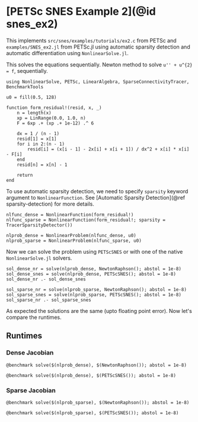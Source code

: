 # [PETSc SNES Example 2](@id snes_ex2)

This implements `src/snes/examples/tutorials/ex2.c` from PETSc and `examples/SNES_ex2.jl`
from PETSc.jl using automatic sparsity detection and automatic differentiation using
`NonlinearSolve.jl`.

This solves the equations sequentially. Newton method to solve
`u'' + u^{2} = f`, sequentially.

```@example snes_ex2
using NonlinearSolve, PETSc, LinearAlgebra, SparseConnectivityTracer, BenchmarkTools

u0 = fill(0.5, 128)

function form_residual!(resid, x, _)
    n = length(x)
    xp = LinRange(0.0, 1.0, n)
    F = 6xp .+ (xp .+ 1e-12) .^ 6

    dx = 1 / (n - 1)
    resid[1] = x[1]
    for i in 2:(n - 1)
        resid[i] = (x[i - 1] - 2x[i] + x[i + 1]) / dx^2 + x[i] * x[i] - F[i]
    end
    resid[n] = x[n] - 1

    return
end
```

To use automatic sparsity detection, we need to specify `sparsity` keyword argument to
`NonlinearFunction`. See [Automatic Sparsity Detection](@ref sparsity-detection) for more
details.

```@example snes_ex2
nlfunc_dense = NonlinearFunction(form_residual!)
nlfunc_sparse = NonlinearFunction(form_residual!; sparsity = TracerSparsityDetector())

nlprob_dense = NonlinearProblem(nlfunc_dense, u0)
nlprob_sparse = NonlinearProblem(nlfunc_sparse, u0)
```

Now we can solve the problem using `PETScSNES` or with one of the native `NonlinearSolve.jl`
solvers.

```@example snes_ex2
sol_dense_nr = solve(nlprob_dense, NewtonRaphson(); abstol = 1e-8)
sol_dense_snes = solve(nlprob_dense, PETScSNES(); abstol = 1e-8)
sol_dense_nr .- sol_dense_snes
```

```@example snes_ex2
sol_sparse_nr = solve(nlprob_sparse, NewtonRaphson(); abstol = 1e-8)
sol_sparse_snes = solve(nlprob_sparse, PETScSNES(); abstol = 1e-8)
sol_sparse_nr .- sol_sparse_snes
```

As expected the solutions are the same (upto floating point error). Now let's compare the
runtimes.

## Runtimes

### Dense Jacobian

```@example snes_ex2
@benchmark solve($(nlprob_dense), $(NewtonRaphson()); abstol = 1e-8)
```

```@example snes_ex2
@benchmark solve($(nlprob_dense), $(PETScSNES()); abstol = 1e-8)
```

### Sparse Jacobian

```@example snes_ex2
@benchmark solve($(nlprob_sparse), $(NewtonRaphson()); abstol = 1e-8)
```

```@example snes_ex2
@benchmark solve($(nlprob_sparse), $(PETScSNES()); abstol = 1e-8)
```
